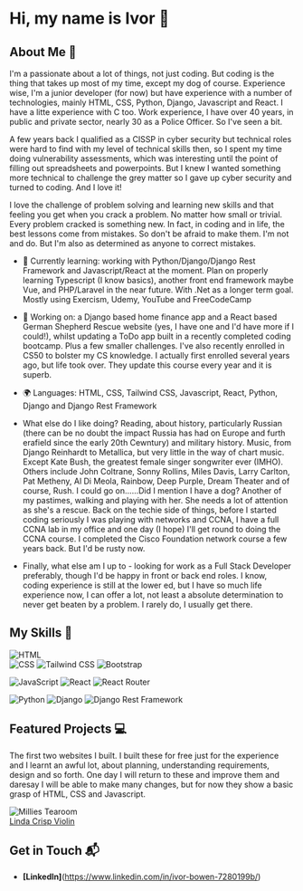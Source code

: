 # Hi, my name is Ivor 👋

## About Me 🚀

I'm a passionate about a lot of things, not just coding. But coding is the thing that takes up most of my time, except my dog of course.
Experience wise, I'm a junior developer (for now) but have experience with a number of technologies, mainly HTML, CSS, Python, Django, Javascript and React. I have a litte experience with C too. Work experience, I have over 40 years, in public and private sector, nearly 30 as a Police Officer. So I've seen a bit.

A few years back I qualified as a CISSP in cyber security but technical roles were hard to find with my level of technical skills then, so
I spent my time doing vulnerability assessments, which was interesting until the point of filling out spreadsheets and powerpoints. But I knew I wanted something more technical to challenge the grey matter so I gave up cyber security and turned to coding. And I love it!

I love the challenge of problem solving and learning new skills and that feeling you get when you crack a problem. No matter how small or trivial. Every problem cracked is something new. In fact, in coding and in life, the best lessons come from mistakes. So don't be afraid to make them. I'm not and do. But I'm also as determined as anyone to correct mistakes. 

- 🌱 Currently learning: working with Python/Django/Django Rest Framework and Javascript/React at the moment. Plan on properly learning Typescript (I know basics), another front end framework maybe Vue, and PHP/Laravel in the near future. With .Net as a longer term goal. Mostly using Exercism, Udemy, YouTube and FreeCodeCamp
- 🔭 Working on: a Django based home finance app and a React based German Shepherd Rescue website (yes, I have one and I'd have more if I could!), whilst updating a ToDo app built in a recently completed coding bootcamp. Plus a few smaller challenges. I've also recently enrolled in CS50 to bolster my CS knowledge. I actually first enrolled several years ago, but life took over. They update this course every year and it is superb.
- 🌍 Languages: HTML, CSS, Tailwind CSS, Javascript, React, Python, Django and Django Rest Framework
- What else do I like doing? Reading, about history, particularly Russian (there can be no doubt the impact Russia has had on Europe and furth erafield since the early 20th Cewntury) and military history. Music, from Django Reinhardt to Metallica, but very little in the way of chart music. Except Kate Bush, the greatest female singer songwriter ever (IMHO). Others include John Coltrane, Sonny Rollins, Miles Davis, Larry Carlton, Pat Metheny, Al Di Meola, Rainbow, Deep Purple, Dream Theater and of course, Rush. I could go on......Did I mention I have a dog? Another of my pastimes, walking and playing with her. She needs a lot of attention as she's a rescue. Back on the techie side of things, before I started coding seriously I was playing with networks and CCNA, I have a full CCNA lab in my office and one day (I hope) I'll get round to doing the CCNA course. I completed the Cisco Foundation network course a few years back. But I'd be rusty now.

- Finally, what else am I up to - looking for work as a Full Stack Developer preferably, though I'd be happy in front or back end roles. I know, coding experience is still at the lower ed, but I have so much life experience now, I can offer a lot, not least a absolute determination to never get beaten by a problem. I rarely do, I usually get there.

## My Skills 🧠

![HTML](https://img.shields.io/badge/HTML5-E34F26?style=for-the-badge&logo=html5&logoColor=white)  
![CSS](https://img.shields.io/badge/-CSS-1572B6?style=flat-square&logo=css3&logoColor=white) ![Tailwind CSS](https://img.shields.io/badge/Tailwind_CSS-38B2AC?style=for-the-badge&logo=tailwind-css&logoColor=white) ![Bootstrap](https://img.shields.io/badge/Bootstrap-563D7C?style=for-the-badge&logo=bootstrap&logoColor=white)  

![JavaScript](https://img.shields.io/badge/JavaScript-323330?style=for-the-badge&logo=javascript&logoColor=F7DF1E) ![React](https://img.shields.io/badge/-React-61DAFB?style=flat-square&logo=react&logoColor=black) ![React Router](https://img.shields.io/badge/React_Router-CA4245?style=for-the-badge&logo=react-router&logoColor=white)  

![Python](https://img.shields.io/badge/Python-FFD43B?style=for-the-badge&logo=python&logoColor=blue) ![Django](https://img.shields.io/badge/Django-092E20?style=for-the-badge&logo=django&logoColor=green) ![Django Rest Framework](https://img.shields.io/badge/django%20rest-ff1709?style=for-the-badge&logo=django&logoColor=white)


## Featured Projects 💻

The first two websites I built. I built these for free just for the experience and I learnt an awful lot, about planning, understanding requirements, design and so forth. One day I will return to these and improve them and daresay I will be able to make many changes, but for now they show a basic grasp of HTML, CSS and Javascript.

![Millies Tearoom](https://www.milliestearoom.co.uk/)  
[Linda Crisp Violin](https://lindacrispviolin.co.uk/)


## Get in Touch 📬

- **[LinkedIn]**(https://www.linkedin.com/in/ivor-bowen-7280199b/)

